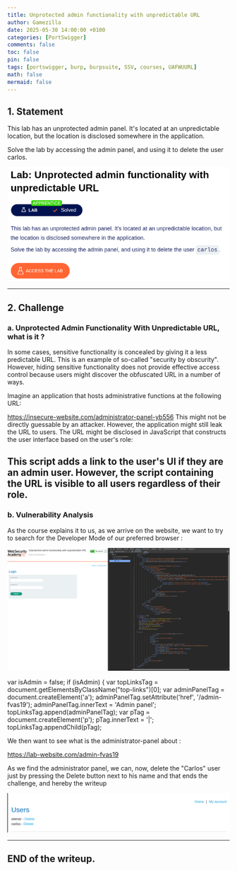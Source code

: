 ```yaml
---
title: Unprotected admin functionality with unpredictable URL
author: Gamezilla
date: 2025-05-30 14:00:00 +0100
categories: [PortSwigger]
comments: false
toc: false
pin: false
tags: [portswigger, burp, burpsuite, SSV, courses, UAFWUURL]
math: false
mermaid: false
---
```


## 1. Statement

This lab has an unprotected admin panel. It's located at an unpredictable location, but the location is disclosed somewhere in the application.

Solve the lab by accessing the admin panel, and using it to delete the user carlos.

![enonce](/assets/img/posts/PortSwigger/ServerSideVulnerabilities/UAFWUURL/enonce.png)


---

## 2. Challenge

### a. Unprotected Admin Functionality With Unpredictable URL, what is it ?

In some cases, sensitive functionality is concealed by giving it a less predictable URL. This is an example of so-called "security by obscurity". However, hiding sensitive functionality does not provide effective access control because users might discover the obfuscated URL in a number of ways.

Imagine an application that hosts administrative functions at the following URL:

https://insecure-website.com/administrator-panel-yb556
This might not be directly guessable by an attacker. However, the application might still leak the URL to users. The URL might be disclosed in JavaScript that constructs the user interface based on the user's role:

<script>
	var isAdmin = false;
	if (isAdmin) {
		...
		var adminPanelTag = document.createElement('a');
		adminPanelTag.setAttribute('href', 'https://insecure-website.com/administrator-panel-yb556');
		adminPanelTag.innerText = 'Admin panel';
		...
	}
</script>
This script adds a link to the user's UI if they are an admin user. However, the script containing the URL is visible to all users regardless of their role.
---

### b. Vulnerability Analysis

As the course explains it to us, as we arrive on the website, we want to try to search for the Developer Mode of our preferred browser :


![console](/assets/img/posts/PortSwigger/ServerSideVulnerabilities/UAFWUURL/console.png)

var isAdmin = false;
if (isAdmin) {
   var topLinksTag = document.getElementsByClassName("top-links")[0];
   var adminPanelTag = document.createElement('a');
   adminPanelTag.setAttribute('href', '/admin-fvas19');
   adminPanelTag.innerText = 'Admin panel';
   topLinksTag.append(adminPanelTag);
   var pTag = document.createElement('p');
   pTag.innerText = '|';
   topLinksTag.appendChild(pTag);

We then want to see what is the administrator-panel about : 

https://lab-website.com/admin-fvas19

As we find the administrator panel, we can, now, delete the "Carlos" user just by pressing the Delete button next to his name and that ends the challenge, and hereby the writeup

![ending](/assets/img/posts/PortSwigger/ServerSideVulnerabilities/UAFWUURL/ending.png)

---

## END of the writeup.

